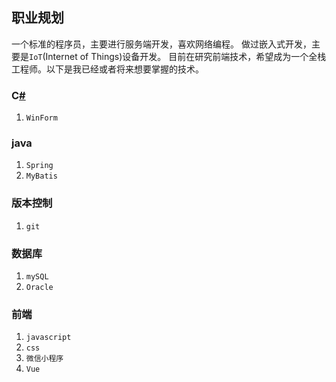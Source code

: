 ## 职业规划
一个标准的程序员，主要进行服务端开发，喜欢网络编程。
做过嵌入式开发，主要是`IoT`(Internet of Things)设备开发。
目前在研究前端技术，希望成为一个全栈工程师。以下是我已经或者将来想要掌握的技术。

### C[#]()
1. `WinForm`

### java
1. `Spring`
2. `MyBatis`

### 版本控制
1. `git` 

### 数据库
1. `mySQL`
2. `Oracle`

### 前端
1. `javascript`
2. `css`
3. `微信小程序`
4. `Vue`
